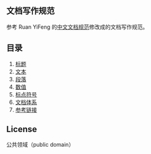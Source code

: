 ## 文档写作规范

参考 Ruan YiFeng 的[中文文档规范](https://github.com/ruanyf/document-style-guide)修改成的文档写作规范。

## 目录

1. [标题](docs/title.md)
1. [文本](docs/text.md)
1. [段落](docs/paragraph.md)
1. [数值](docs/number.md)
1. [标点符号](docs/marks.md)
1. [文档体系](docs/structure.md)
1. [参考链接](docs/reference.md)

## License

公共领域（public domain）
